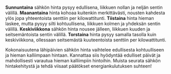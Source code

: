 **Sunnuntaina** sähkön hinta pysyy edullisena, liikkuen nollan ja neljän sentin välillä. **Maanantaina** hinta kohoaa kuitenkin merkittävästi, nousten kahdesta ylös jopa yhteentoista senttiin per kilowattitunti. **Tiistaina** hinta hieman laskee, mutta pysyy silti kohtuullisena, liikkuen kolmen ja yhdeksän sentin välillä. **Keskiviikkona** sähkön hinta nousee jälleen, liikkuen kuuden ja seitsemäntoista sentin välillä. **Torstaina** hinta pysyy samalla tasolla kuin keskiviikkona, ollessaan seitsemästä kuuteentoista senttiin per kilowattitunti.

Kokonaisuutena lähipäivien sähkön hinta vaihtelee edullisesta kohtuulliseen ja hieman kalliimpaan hintaan. Kannattaa siis hyödyntää edulliset päivät ja mahdollisesti varautua hieman kalliimpiin hintoihin. Muista seurata sähkön hintakehitystä ja tehdä viisaat päätökset energiankulutuksen suhteen!